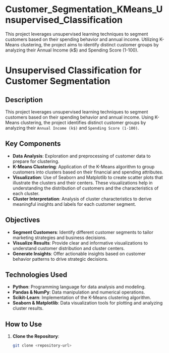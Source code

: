 # Customer_Segmentation_KMeans_Unsupervised_Classification
This project leverages unsupervised learning techniques to segment customers based on their spending behavior and annual income. Utilizing K-Means clustering, the project aims to identify distinct customer groups by analyzing their Annual Income (k$) and Spending Score (1-100).
# Unsupervised Classification for Customer Segmentation

## Description

This project leverages unsupervised learning techniques to segment customers based on their spending behavior and annual income. Using K-Means clustering, the project identifies distinct customer groups by analyzing their `Annual Income (k$)` and `Spending Score (1-100)`. 

## Key Components

- **Data Analysis**: Exploration and preprocessing of customer data to prepare for clustering.
- **K-Means Clustering**: Application of the K-Means algorithm to group customers into clusters based on their financial and spending attributes.
- **Visualization**: Use of Seaborn and Matplotlib to create scatter plots that illustrate the clusters and their centers. These visualizations help in understanding the distribution of customers and the characteristics of each cluster.
- **Cluster Interpretation**: Analysis of cluster characteristics to derive meaningful insights and labels for each customer segment.

## Objectives

- **Segment Customers**: Identify different customer segments to tailor marketing strategies and business decisions.
- **Visualize Results**: Provide clear and informative visualizations to understand customer distribution and cluster centers.
- **Generate Insights**: Offer actionable insights based on customer behavior patterns to drive strategic decisions.

## Technologies Used

- **Python**: Programming language for data analysis and modeling.
- **Pandas & NumPy**: Data manipulation and numerical operations.
- **Scikit-Learn**: Implementation of the K-Means clustering algorithm.
- **Seaborn & Matplotlib**: Data visualization tools for plotting and analyzing cluster results.

## How to Use

1. **Clone the Repository**: 
   ```bash
   git clone <repository-url>
